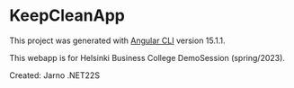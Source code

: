 # KeepCleanApp

This project was generated with [Angular CLI](https://github.com/angular/angular-cli) version 15.1.1.

This webapp is for Helsinki Business College DemoSession (spring/2023).

Created: Jarno .NET22S
